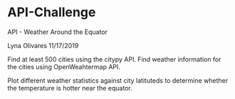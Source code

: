 # API-Challenge
API - Weather Around the Equator

Lyna Olivares
11/17/2019

Find at least 500 cities using the citypy API.
Find weather information for the cities using OpenWeahtermap API.

Plot different weather statistics against city latituteds to
determine whether the temperature is hotter near the equator.